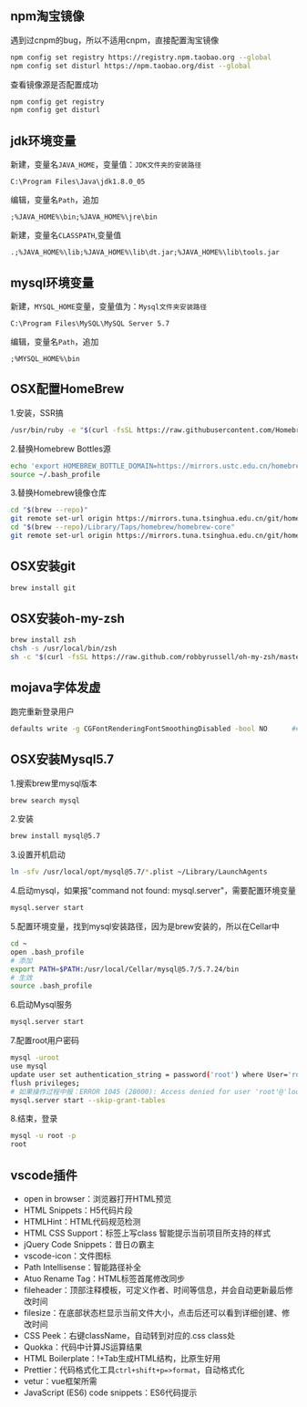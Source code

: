 ## npm淘宝镜像

遇到过cnpm的bug，所以不适用cnpm，直接配置淘宝镜像

```bash
npm config set registry https://registry.npm.taobao.org --global
npm config set disturl https://npm.taobao.org/dist --global
```
查看镜像源是否配置成功
```bash
npm config get registry
npm config get disturl
```

## jdk环境变量

新建，变量名`JAVA_HOME`，变量值：`JDK文件夹的安装路径`
```text
C:\Program Files\Java\jdk1.8.0_05
```
编辑，变量名`Path`，追加
```text
;%JAVA_HOME%\bin;%JAVA_HOME%\jre\bin
```
新建，变量名`CLASSPATH`,变量值
```text
.;%JAVA_HOME%\lib;%JAVA_HOME%\lib\dt.jar;%JAVA_HOME%\lib\tools.jar
```

## mysql环境变量

新建，`MYSQL_HOME`变量，变量值为：`Mysql文件夹安装路径`
```text
C:\Program Files\MySQL\MySQL Server 5.7
```
编辑，变量名`Path`，追加
```text
;%MYSQL_HOME%\bin
```

## OSX配置HomeBrew

1.安装，SSR搞
```bash
/usr/bin/ruby -e "$(curl -fsSL https://raw.githubusercontent.com/Homebrew/install/master/install)"
```
2.替换Homebrew Bottles源

```bash
echo 'export HOMEBREW_BOTTLE_DOMAIN=https://mirrors.ustc.edu.cn/homebrew-bottles' >> ~/.bash_profile
source ~/.bash_profile
```
3.替换Homebrew镜像仓库
```bash
cd "$(brew --repo)"    
git remote set-url origin https://mirrors.tuna.tsinghua.edu.cn/git/homebrew/brew.git 
cd "$(brew --repo)/Library/Taps/homebrew/homebrew-core"
git remote set-url origin https://mirrors.tuna.tsinghua.edu.cn/git/homebrew/homebrew-core.git
```

## OSX安装git
```bash
brew install git
```

## OSX安装oh-my-zsh
```bash
brew install zsh
chsh -s /usr/local/bin/zsh
sh -c "$(curl -fsSL https://raw.github.com/robbyrussell/oh-my-zsh/master/tools/install.sh)"
```

## mojava字体发虚

跑完重新登录用户
```bash
defaults write -g CGFontRenderingFontSmoothingDisabled -bool NO      ## 切换为YES则恢复Mojave默认的模式
```

## OSX安装Mysql5.7

1.搜索brew里mysql版本
```bash
brew search mysql
```
2.安装
```bash
brew install mysql@5.7
```
3.设置开机启动
```bash
ln -sfv /usr/local/opt/mysql@5.7/*.plist ~/Library/LaunchAgents
```
4.启动mysql，如果报"command not found: mysql.server"，需要配置环境变量
```bash
mysql.server start
```
5.配置环境变量，找到mysql安装路径，因为是brew安装的，所以在Cellar中
```bash
cd ~
open .bash_profile
# 添加
export PATH=$PATH:/usr/local/Cellar/mysql@5.7/5.7.24/bin
# 生效
source .bash_profile
```
6.启动Mysql服务
```bash
mysql.server start
```
7.配置root用户密码
```bash
mysql -uroot
use mysql
update user set authentication_string = password('root') where User='root';
flush privileges;
# 如果操作过程中报：ERROR 1045 (28000): Access denied for user 'root'@'localhost' (using password: YES)
mysql.server start --skip-grant-tables
```
8.结束，登录
```bash
mysql -u root -p
root
```


## vscode插件
  - open in browser：浏览器打开HTML预览
  - HTML Snippets：H5代码片段
  - HTMLHint：HTML代码规范检测
  - HTML CSS Support：标签上写class 智能提示当前项目所支持的样式
  - jQuery Code Snippets：昔日の霸主
  - vscode-icon：文件图标
  - Path Intellisense：智能路径补全
  - Atuo Rename Tag：HTML标签首尾修改同步
  - fileheader：顶部注释模板，可定义作者、时间等信息，并会自动更新最后修改时间
  - filesize：在底部状态栏显示当前文件大小，点击后还可以看到详细创建、修改时间
  - CSS Peek：右键className，自动转到对应的.css class处
  - Quokka：代码中计算JS运算结果
  - HTML Boilerplate：!+Tab生成HTML结构，比原生好用
  - Prettier：代码格式化工具`ctrl+shift+p=>format`，自动格式化
  - vetur：vue框架所需
  - JavaScript (ES6) code snippets：ES6代码提示